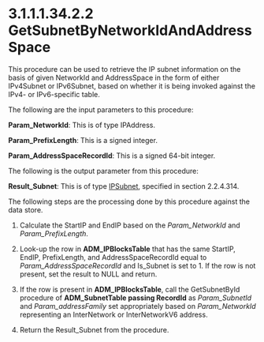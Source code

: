 <html dir="LTR" xmlns:mshelp="http://msdn.microsoft.com/mshelp" xmlns:ddue="http://ddue.schemas.microsoft.com/authoring/2003/5" xmlns:xlink="http://www.w3.org/1999/xlink" xmlns:tool="http://www.microsoft.com/tooltip">
 <body>
 <div id="header">
 <h1 class="heading">3.1.1.1.34.2.2 GetSubnetByNetworkIdAndAddressSpace</h1>
 </div>
 <div id="mainSection">
 <div id="mainBody">
 <div id="allHistory" class="saveHistory"></div>
 <div id="sectionSection0" class="section" name="collapseableSection">
 

<p>This procedure can be used to retrieve the IP subnet
information on the basis of given NetworkId and AddressSpace in the form of
either IPv4Subnet or IPv6Subnet, based on whether it is being invoked against
the IPv4- or IPv6-specific table.</p>

<p>The following are the input parameters to this procedure:</p>

<p><b>Param_NetworkId</b>: This is of type IPAddress.</p>

<p><b>Param_PrefixLength</b>: This is a signed integer.</p>

<p><b>Param_AddressSpaceRecordId</b>: This is a signed
64-bit integer.</p>

<p>The following is the output parameter from this procedure:</p>

<p><b>Result_Subnet</b>: This is of type <a href="a3cc88e3-958e-4c68-a114-93709d236d0d.md">IPSubnet</a>, specified in
section 2.2.4.314.</p>

<p>The following steps are the processing done by this
procedure against the data store.</p>

<ol><li><p><span> </span>Calculate the
StartIP and EndIP based on the <i>Param_NetworkId</i> and <i>Param_PrefixLength</i>.</p>

</li><li><p><span> </span>Look-up the row
in <b>ADM_IPBlocksTable</b> that has the same StartIP, EndIP, PrefixLength, and
AddressSpaceRecordId equal to <i>Param_AddressSpaceRecordId</i> and Is_Subnet
is set to 1. If the row is not present, set the result to NULL and return.</p>

</li><li><p><span> </span>If the row is
present in <b>ADM_IPBlocksTable</b>, call the GetSubnetById procedure of <b>ADM_SubnetTable
passing RecordId</b> as <i>Param_SubnetId</i> and <i>Param_addressFamily</i>
set appropriately based on <i>Param_NetworkId</i> representing an InterNetwork
or InterNetworkV6 address.</p>

</li><li><p><span> </span>Return the
Result_Subnet from the procedure.</p>

</li></ol>
 </div>
 </div>
 </div>
 </body>
</html>
